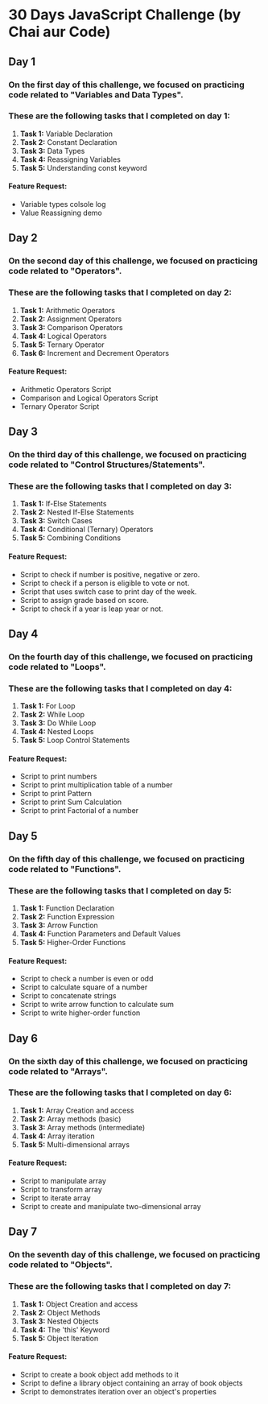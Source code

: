 # 30 Days JavaScript Challenge (by Chai aur Code)

## Day 1
### On the first day of this challenge, we focused on practicing code related to "Variables and Data Types".
### These are the following tasks that I completed on day 1:
1. **Task 1:** Variable Declaration
2. **Task 2:** Constant Declaration
3. **Task 3:** Data Types 
4. **Task 4:** Reassigning Variables
5. **Task 5:** Understanding const keyword

#### Feature Request:
- Variable types colsole log
- Value Reassigning demo


## Day 2
### On the second day of this challenge, we focused on practicing code related to "Operators".
### These are the following tasks that I completed on day 2:
1. **Task 1:** Arithmetic Operators
2. **Task 2:** Assignment Operators
3. **Task 3:** Comparison Operators
4. **Task 4:** Logical Operators
5. **Task 5:** Ternary Operator
6. **Task 6:** Increment and Decrement Operators

#### Feature Request:
- Arithmetic Operators Script
- Comparison and Logical Operators Script
- Ternary Operator Script


## Day 3
### On the third day of this challenge, we focused on practicing code related to "Control Structures/Statements".
### These are the following tasks that I completed on day 3:
1. **Task 1:** If-Else Statements
2. **Task 2:** Nested If-Else Statements
3. **Task 3:** Switch Cases
4. **Task 4:** Conditional (Ternary) Operators
5. **Task 5:** Combining Conditions

#### Feature Request:
- Script to check if number is positive, negative or zero.
- Script to check if a person is eligible to vote or not.
- Script that uses switch case to print day of the week.
- Script to assign grade based on score.
- Script to check if a year is leap year or not.


## Day 4
### On the fourth day of this challenge, we focused on practicing code related to "Loops".
### These are the following tasks that I completed on day 4:
1. **Task 1:** For Loop
2. **Task 2:** While Loop
3. **Task 3:** Do While Loop
4. **Task 4:** Nested Loops
5. **Task 5:** Loop Control Statements

#### Feature Request:
- Script to print numbers
- Script to print multiplication table of a number
- Script to print Pattern
- Script to print Sum Calculation
- Script to print Factorial of a number


## Day 5
### On the fifth day of this challenge, we focused on practicing code related to "Functions".
### These are the following tasks that I completed on day 5:

1. **Task 1:** Function Declaration
2. **Task 2:** Function Expression
3. **Task 3:** Arrow Function
4. **Task 4:** Function Parameters and Default Values
5. **Task 5:** Higher-Order Functions

#### Feature Request:
- Script to check a number is even or odd
- Script to calculate square of a number
- Script to concatenate strings
- Script to write arrow function to calculate sum
- Script to write higher-order function


## Day 6
### On the sixth day of this challenge, we focused on practicing code related to "Arrays".
### These are the following tasks that I completed on day 6:

1. **Task 1:** Array Creation and access
2. **Task 2:** Array methods (basic)
3. **Task 3:** Array methods (intermediate)
4. **Task 4:** Array iteration
5. **Task 5:** Multi-dimensional arrays

#### Feature Request:
- Script to manipulate array
- Script to transform array
- Script to iterate array
- Script to create and manipulate two-dimensional array


## Day 7
### On the seventh day of this challenge, we focused on practicing code related to "Objects".
### These are the following tasks that I completed on day 7:

1. **Task 1:** Object Creation and access
2. **Task 2:** Object Methods
3. **Task 3:** Nested Objects
4. **Task 4:** The 'this' Keyword
5. **Task 5:** Object Iteration

#### Feature Request:
- Script to create a book object add methods to it 
- Script to define a library object containing an array of book objects
- Script to demonstrates iteration over an object's properties